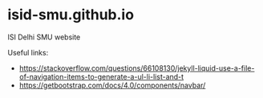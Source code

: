 # isid-smu.github.io

ISI Delhi SMU website

Useful links:

- <https://stackoverflow.com/questions/66108130/jekyll-liquid-use-a-file-of-navigation-items-to-generate-a-ul-li-list-and-t>
- <https://getbootstrap.com/docs/4.0/components/navbar/>

